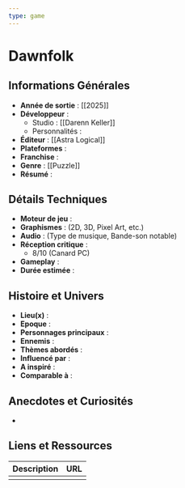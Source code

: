 ```yaml
---
type: game
---
```


# Dawnfolk

## Informations Générales

- **Année de sortie** : [[2025]]
- **Développeur** : 
	- Studio : [[Darenn Keller]]
	- Personnalités : 
- **Éditeur** : [[Astra Logical]]
- **Plateformes** : 
- **Franchise** : 
- **Genre** : [[Puzzle]]
- **Résumé** : 

## Détails Techniques
- **Moteur de jeu** : 
- **Graphismes** : (2D, 3D, Pixel Art, etc.)
- **Audio** : (Type de musique, Bande-son notable)
- **Réception critique** : 
	- 8/10 (Canard PC)
- **Gameplay** :
- **Durée estimée** : 

## Histoire et Univers
- **Lieu(x)** : 
- **Epoque** : 
- **Personnages principaux** : 
- **Ennemis** :
- **Thèmes abordés** : 
- **Influencé par** :
- **A inspiré** : 
- **Comparable à** :
## Anecdotes et Curiosités
- 
## Liens et Ressources

| Description | URL |
| ----------- | --- |
|             |     |
